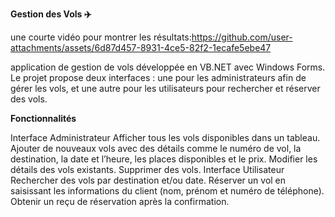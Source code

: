 **Gestion des Vols ✈️**

une courte vidéo pour montrer les résultats:https://github.com/user-attachments/assets/6d87d457-8931-4ce5-82f2-1ecafe5ebe47

application de gestion de vols développée en VB.NET avec Windows Forms.
Le projet propose deux interfaces : une pour les administrateurs afin de gérer les vols, et une autre pour les utilisateurs pour rechercher et réserver des vols.

**Fonctionnalités**


Interface Administrateur
Afficher tous les vols disponibles dans un tableau.
Ajouter de nouveaux vols avec des détails comme le numéro de vol, la destination, la date et l’heure, les places disponibles et le prix.
Modifier les détails des vols existants.
Supprimer des vols.
Interface Utilisateur
Rechercher des vols par destination et/ou date.
Réserver un vol en saisissant les informations du client (nom, prénom et numéro de téléphone).
Obtenir un reçu de réservation après la confirmation.
